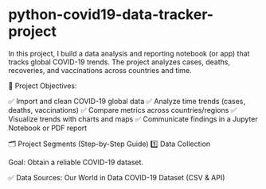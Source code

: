 # python-covid19-data-tracker-project
In this project, I build a data analysis and reporting notebook (or app) that tracks global COVID-19 trends. The project analyzes cases, deaths, recoveries, and vaccinations across countries and time.

🚩 Project Objectives:

✅ Import and clean COVID-19 global data
✅ Analyze time trends (cases, deaths, vaccinations)
✅ Compare metrics across countries/regions
✅ Visualize trends with charts and maps
✅ Communicate findings in a Jupyter Notebook or PDF report

🗂️ Project Segments (Step-by-Step Guide)
1️⃣ Data Collection

Goal: Obtain a reliable COVID-19 dataset.

✅ Data Sources:
Our World in Data COVID-19 Dataset (CSV & API)
